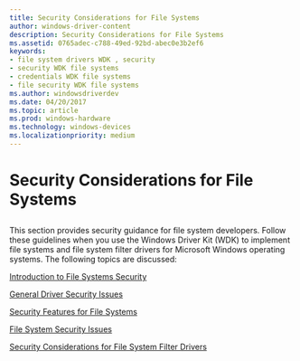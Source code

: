 ```yaml
---
title: Security Considerations for File Systems
author: windows-driver-content
description: Security Considerations for File Systems
ms.assetid: 0765adec-c788-49ed-92bd-abec0e3b2ef6
keywords:
- file system drivers WDK , security
- security WDK file systems
- credentials WDK file systems
- file security WDK file systems
ms.author: windowsdriverdev
ms.date: 04/20/2017
ms.topic: article
ms.prod: windows-hardware
ms.technology: windows-devices
ms.localizationpriority: medium
---
```


# Security Considerations for File Systems


## <span id="ddk_security_considerations_for_file_systems_if"></span><span id="DDK_SECURITY_CONSIDERATIONS_FOR_FILE_SYSTEMS_IF"></span>


This section provides security guidance for file system developers. Follow these guidelines when you use the Windows Driver Kit (WDK) to implement file systems and file system filter drivers for Microsoft Windows operating systems. The following topics are discussed:

[Introduction to File Systems Security](introduction-to-file-systems-security.md)

[General Driver Security Issues](general-driver-security-issues.md)

[Security Features for File Systems](security-features-for-file-systems.md)

[File System Security Issues](file-system-security-issues.md)

[Security Considerations for File System Filter Drivers](security-considerations-for-file-system-filter-drivers.md)

 

 




